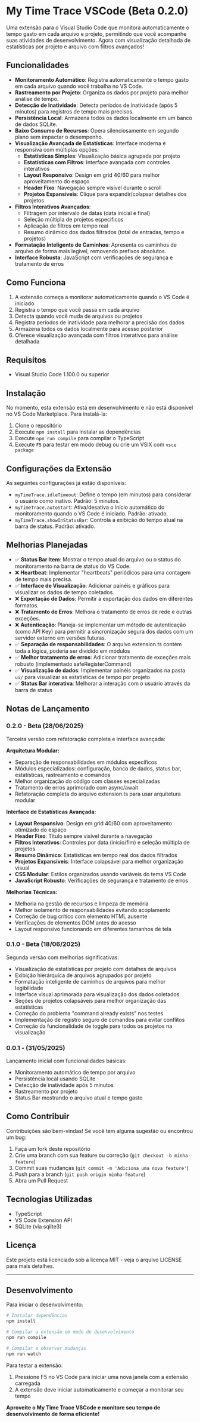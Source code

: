 # My Time Trace VSCode (Beta 0.2.0)

Uma extensão para o Visual Studio Code que monitora automaticamente o tempo gasto em cada arquivo e projeto, permitindo que você acompanhe suas atividades de desenvolvimento. Agora com visualização detalhada de estatísticas por projeto e arquivo com filtros avançados!

## Funcionalidades

- **Monitoramento Automático**: Registra automaticamente o tempo gasto em cada arquivo quando você trabalha no VS Code.
- **Rastreamento por Projeto**: Organiza os dados por projeto para melhor análise de tempo.
- **Detecção de Inatividade**: Detecta períodos de inatividade (após 5 minutos) para registros de tempo mais precisos.
- **Persistência Local**: Armazena todos os dados localmente em um banco de dados SQLite.
- **Baixo Consumo de Recursos**: Opera silenciosamente em segundo plano sem impactar o desempenho.
- **Visualização Avançada de Estatísticas**: Interface moderna e responsiva com múltiplas opções:
  - **Estatísticas Simples**: Visualização básica agrupada por projeto
  - **Estatísticas com Filtros**: Interface avançada com controles interativos
  - **Layout Responsivo**: Design em grid 40/60 para melhor aproveitamento do espaço
  - **Header Fixo**: Navegação sempre visível durante o scroll
  - **Projetos Expansíveis**: Clique para expandir/colapsar detalhes dos projetos
- **Filtros Interativos Avançados**: 
  - Filtragem por intervalo de datas (data inicial e final)
  - Seleção múltipla de projetos específicos
  - Aplicação de filtros em tempo real
  - Resumo dinâmico dos dados filtrados (total de entradas, tempo e projetos)
- **Formatação Inteligente de Caminhos**: Apresenta os caminhos de arquivo de forma mais legível, removendo prefixos absolutos.
- **Interface Robusta**: JavaScript com verificações de segurança e tratamento de erros

## Como Funciona

1. A extensão começa a monitorar automaticamente quando o VS Code é iniciado
2. Registra o tempo que você passa em cada arquivo
3. Detecta quando você muda de arquivos ou projetos
4. Registra períodos de inatividade para melhorar a precisão dos dados
5. Armazena todos os dados localmente para acesso posterior
6. Oferece visualização avançada com filtros interativos para análise detalhada

## Requisitos

- Visual Studio Code 1.100.0 ou superior

## Instalação

No momento, esta extensão está em desenvolvimento e não está disponível no VS Code Marketplace. Para instalá-la:

1. Clone o repositório
2. Execute `npm install` para instalar as dependências
3. Execute `npm run compile` para compilar o TypeScript
4. Execute `F5` para testar em modo debug ou crie um VSIX com `vsce package`

## Configurações da Extensão

As seguintes configurações já estão disponíveis:

- `myTimeTrace.idleTimeout`: Define o tempo (em minutos) para considerar o usuário como inativo. Padrão: 5 minutos.
- `myTimeTrace.autoStart`: Ativa/desativa o início automático do monitoramento quando o VS Code é iniciado. Padrão: ativado.
- `myTimeTrace.showInStatusBar`: Controla a exibição do tempo atual na barra de status. Padrão: ativado.

## Melhorias Planejadas

- ✅ **Status Bar Item**: Mostrar o tempo atual do arquivo ou o status do monitoramento na barra de status do VS Code.
- ❌ **Heartbeat**: Implementar "heartbeats" periódicos para uma contagem de tempo mais precisa.
- ✅ **Interface de Visualização**: Adicionar painéis e gráficos para visualizar os dados de tempo coletados.
- ❌ **Exportação de Dados**: Permitir a exportação dos dados em diferentes formatos.
- ❌ **Tratamento de Erros**: Melhora o tratamento de erros de rede e outras exceções.
- ❌ **Autenticação**: Planeja-se implementar um método de autenticação (como API Key) para permitir a sincronização segura dos dados com um servidor externo em versões futuras.
- ✅ **Separação de responsabilidades**: O arquivo extension.ts contém toda a lógica, poderia ser dividido em módulos
- ✅ **Melhor tratamento de erros**: Adicionar tratamento de exceções mais robusto (implementado safeRegisterCommand)
- ✅ **Visualização de dados**: Implementar painéis organizados na pasta `ui/` para visualizar as estatísticas de tempo por projeto
- ✅ **Status Bar interativa**: Melhorar a interação com o usuário através da barra de status

## Notas de Lançamento

### 0.2.0 - Beta (28/06/2025)

Terceira versão com refatoração completa e interface avançada:

**Arquitetura Modular:**
- Separação de responsabilidades em módulos específicos
- Módulos especializados: configuração, banco de dados, status bar, estatísticas, rastreamento e comandos
- Melhor organização do código com classes especializadas
- Tratamento de erros aprimorado com async/await
- Refatoração completa do arquivo extension.ts para usar arquitetura modular

**Interface de Estatísticas Avançada:**
- **Layout Responsivo**: Design em grid 40/60 com aproveitamento otimizado do espaço
- **Header Fixo**: Título sempre visível durante a navegação
- **Filtros Interativos**: Controles por data (início/fim) e seleção múltipla de projetos
- **Resumo Dinâmico**: Estatísticas em tempo real dos dados filtrados
- **Projetos Expansíveis**: Interface colapsável para melhor organização visual
- **CSS Modular**: Estilos organizados usando variáveis do tema VS Code
- **JavaScript Robusto**: Verificações de segurança e tratamento de erros

**Melhorias Técnicas:**
- Melhoria na gestão de recursos e limpeza de memória
- Melhor isolamento de responsabilidades evitando acoplamento
- Correção de bug crítico com elemento HTML ausente
- Verificações de elementos DOM antes do acesso
- Layout responsivo funcionando em diferentes tamanhos de tela

### 0.1.0 - Beta (18/06/2025)

Segunda versão com melhorias significativas:

- Visualização de estatísticas por projeto com detalhes de arquivos
- Exibição hierárquica de arquivos agrupados por projeto
- Formatação inteligente de caminhos de arquivos para melhor legibilidade
- Interface visual aprimorada para visualização dos dados coletados
- Seções de projetos colapsáveis para melhor organização das estatísticas
- Correção do problema "command already exists" nos testes
- Implementação de registro seguro de comandos para evitar conflitos
- Correção da funcionalidade de toggle para todos os projetos na visualização

### 0.0.1 - (31/05/2025)

Lançamento inicial com funcionalidades básicas:

- Monitoramento automático de tempo por arquivo
- Persistência local usando SQLite
- Detecção de inatividade após 5 minutos
- Rastreamento por projeto
- Status Bar mostrando o arquivo atual e tempo gasto

## Como Contribuir

Contribuições são bem-vindas! Se você tem alguma sugestão ou encontrou um bug:

1. Faça um fork deste repositório
2. Crie uma branch com sua feature ou correção (`git checkout -b minha-feature`)
3. Commit suas mudanças (`git commit -m 'Adiciona uma nova feature'`)
4. Push para a branch (`git push origin minha-feature`)
5. Abra um Pull Request

## Tecnologias Utilizadas

- TypeScript
- VS Code Extension API
- SQLite (via sqlite3)

## Licença

Este projeto está licenciado sob a licença MIT - veja o arquivo LICENSE para mais detalhes.

---

## Desenvolvimento

Para iniciar o desenvolvimento:

```bash
# Instalar dependências
npm install

# Compilar a extensão em modo de desenvolvimento
npm run compile

# Compilar e observar mudanças
npm run watch
```

Para testar a extensão:

1. Pressione F5 no VS Code para iniciar uma nova janela com a extensão carregada
2. A extensão deve iniciar automaticamente e começar a monitorar seu tempo

**Aproveite o My Time Trace VSCode e monitore seu tempo de desenvolvimento de forma eficiente!**
